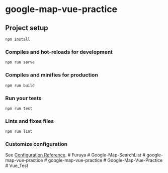 # google-map-vue-practice

## Project setup
```
npm install
```

### Compiles and hot-reloads for development
```
npm run serve
```

### Compiles and minifies for production
```
npm run build
```

### Run your tests
```
npm run test
```

### Lints and fixes files
```
npm run lint
```

### Customize configuration
See [Configuration Reference](https://cli.vuejs.org/config/).
#   F u r u y a  
 #   G o o g l e - M a p - S e a r c h L i s t  
 #   g o o g l e - m a p - v u e - p r a c t i c e  
 #   g o o g l e - m a p - v u e - p r a c t i c e  
 #   G o o g l e - M a p - V u e - P r a c t i c e  
 #   V u e _ T e s t  
 